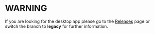 # WARNING

If you are looking for the desktop app please go to the [Releases](https://github.com/ElliottSullingeFarrall/LDZ-Apps/releases) page or switch the branch to **legacy** for further information.